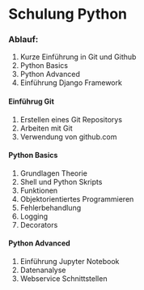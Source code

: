 # Schulung Python

### Ablauf:
1. Kurze Einführung in Git und Github
2. Python Basics
3. Python Advanced
4. Einführung Django Framework 

#### Einführug Git
1. Erstellen eines Git Repositorys
2. Arbeiten mit Git
3. Verwendung von github.com

#### Python Basics
1. Grundlagen Theorie
2. Shell und Python Skripts
3. Funktionen
4. Objektorientiertes Programmieren
5. Fehlerbehandlung
6. Logging
7. Decorators

#### Python Advanced
1. Einführung Jupyter Notebook
2. Datenanalyse
3. Webservice Schnittstellen